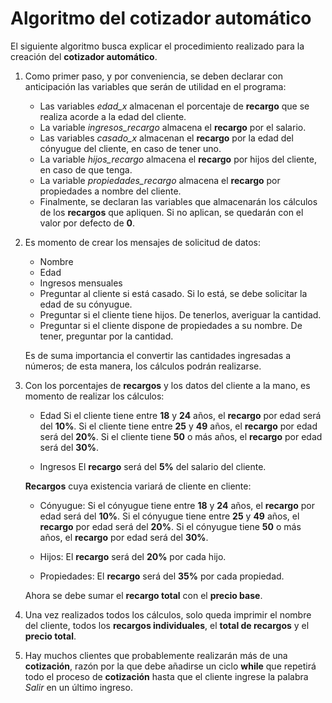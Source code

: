 # Algoritmo del cotizador automático

El siguiente algoritmo busca explicar el procedimiento realizado para la creación del **cotizador automático**.

1. Como primer paso, y por conveniencia, se deben declarar con anticipación las variables que serán de utilidad en el programa:
   - Las variables *edad_x* almacenan el porcentaje de **recargo** que se realiza acorde a la edad del cliente.
   - La variable *ingresos_recargo* almacena el **recargo** por el salario.
   - Las variables *casado_x* almacenan el **recargo** por la edad del cónyugue del cliente, en caso de tener uno.
   - La variable *hijos_recargo* almacena el **recargo** por hijos del cliente, en caso de que tenga.
   - La variable *propiedades_recargo* almacena el **recargo** por propiedades a nombre del cliente.
   - Finalmente, se declaran las variables que almacenarán los cálculos de los **recargos** que apliquen. Si no aplican, se quedarán con el valor por defecto de **0**.

2. Es momento de crear los mensajes de solicitud de datos:
   - Nombre
   - Edad
   - Ingresos mensuales
   - Preguntar al cliente si está casado. Si lo está, se debe solicitar la edad de su cónyugue.
   - Preguntar si el cliente tiene hijos. De tenerlos, averiguar la cantidad.
   - Preguntar si el cliente dispone de propiedades a su nombre. De tener, preguntar por la cantidad.
   
   Es de suma importancia el convertir las cantidades ingresadas a números; de esta manera, los cálculos podrán realizarse.
   
3. Con los porcentajes de **recargos** y los datos del cliente a la mano, es momento de realizar los cálculos:
   - Edad
      Si el cliente tiene entre **18** y **24** años, el **recargo** por edad será del **10%**.
      Si el cliente tiene entre **25** y **49** años, el **recargo** por edad será del **20%**.
      Si el cliente tiene **50** o más años, el **recargo** por edad será del **30%**.
      
   - Ingresos
      El **recargo** será del **5%** del salario del cliente.
      
    **Recargos** cuya existencia variará de cliente en cliente:
    
   - Cónyugue:
      Si el cónyugue tiene entre **18** y **24** años, el **recargo** por edad será del **10%**.
      Si el cónyugue tiene entre **25** y **49** años, el **recargo** por edad será del **20%**.
      Si el cónyugue tiene **50** o más años, el **recargo** por edad será del **30%**.
       
   - Hijos:
      El **recargo** será del **20%** por cada hijo.
       
   - Propiedades:
      El **recargo** será del **35%** por cada propiedad.
       
   Ahora se debe sumar el **recargo total** con el **precio base**.
    
4. Una vez realizados todos los cálculos, solo queda imprimir el nombre del cliente, todos los **recargos individuales**, el **total de recargos** y el **precio total**.
    
5. Hay muchos clientes que probablemente realizarán más de una **cotización**, razón por la que debe añadirse un ciclo **while** que repetirá todo el proceso de **cotización**      hasta que el cliente ingrese la palabra *Salir* en un último ingreso.
